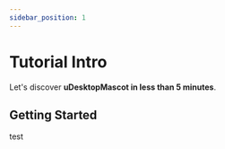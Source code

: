 ```yaml
---
sidebar_position: 1
---
```


# Tutorial Intro

Let's discover **uDesktopMascot in less than 5 minutes**.

## Getting Started

test

